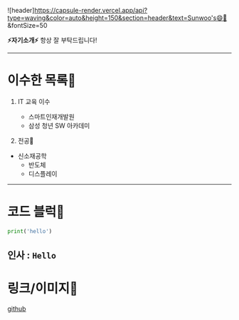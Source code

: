 ![header]https://capsule-render.vercel.app/api?type=waving&color=auto&height=150&section=header&text=Sunwoo's😄🌱 &fontSize=50

**⚡자기소개⚡**
항상 잘 부탁드립니다!

----
# 이수한 목록🌱
1. IT 교육 이수
    - 스마트인재개발원
    - 삼성 청년 SW 아카데미

2. 전공🌱
- 신소재공학
    - 반도체
    - 디스플레이


----
# 코드 블럭🤔
```python
print('hello')
```
**인사 :** `Hello`
---
# 링크/이미지💬
[github](https://github.com/17season/)